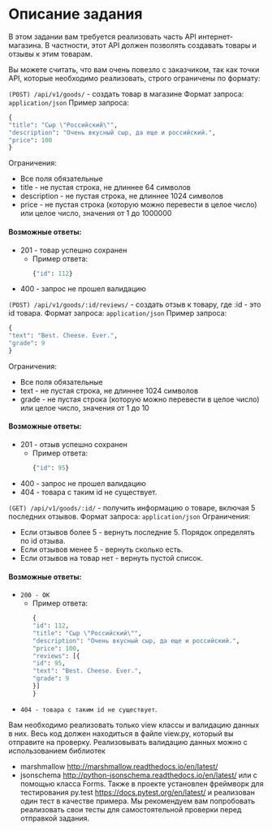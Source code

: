 # Описание задания

В этом задании вам требуется реализовать часть API интернет-магазина. В частности, этот API должен позволять создавать товары и отзывы к этим товарам.

Вы можете считать, что вам очень повезло с заказчиком, так как точки API, которые необходимо реализовать, строго ограничены по формату:

`(POST) /api/v1/goods/` - создать товар в магазине
Формат запроса: `application/json`
Пример запроса:

```python
{
"title": "Сыр \"Российский\"",
"description": "Очень вкусный сыр, да еще и российский.",
"price": 100
}
```

Ограничения:

- Все поля обязательные
- title - не пустая строка, не длиннее 64 символов
- description - не пустая строка, не длиннее 1024 символов
- price - не пустая строка (которую можно перевести в целое число) или целое число, значения от 1 до 1000000

#### Возможные ответы:

- 201 - товар успешно сохранен
  - Пример ответа:
    ```python
    {"id": 112}
    ```
- 400 - запрос не прошел валидацию

`(POST) /api/v1/goods/:id/reviews/` - создать отзыв к товару, где :id - это id товара.
Формат запроса: `application/json`
Пример запроса:

```python
{
"text": "Best. Cheese. Ever.",
"grade": 9
}
```

Ограничения:

- Все поля обязательные
- text - не пустая строка, не длиннее 1024 символов
- grade - не пустая строка (которую можно перевести в целое число) или целое число, значения от 1 до 10

#### Возможные ответы:

- 201 - отзыв успешно сохранен
  - Пример ответа:
    ```python
    {"id": 95}
    ```
- 400 - запрос не прошел валидацию
- 404 - товара с таким id не существует.

`(GET) /api/v1/goods/:id/` - получить информацию о товаре, включая 5 последних отзывов.
Формат запроса: `application/json`
Ограничения:

- Если отзывов более 5 - вернуть последние 5. Порядок определять по id отзыва.
- Если отзывов менее 5 - вернуть сколько есть.
- Если отзывов на товар нет - вернуть пустой список.

#### Возможные ответы:

- `200 - OK`
  - Пример ответа:
    ```python
    {
    "id": 112,
    "title": "Сыр \"Российский\"",
    "description": "Очень вкусный сыр, да еще и российский.",
    "price": 100,
    "reviews": [{
    "id": 95,
    "text": "Best. Cheese. Ever.",
    "grade": 9
    }]
    }
    ```
- `404 - товара с таким id не существует`.

Вам необходимо реализовать только view классы и валидацию данных в них. Весь код должен находиться в файле view.py, который вы отправите на проверку. Реализовывать валидацию данных можно с использованием библиотек

- marshmallow http://marshmallow.readthedocs.io/en/latest/
- jsonschema http://python-jsonschema.readthedocs.io/en/latest/
  или с помощью класса Forms. Также в проекте установлен фреймворк для тестирования py.test https://docs.pytest.org/en/latest/ и реализован один тест в качестве примера. Мы рекомендуем вам попробовать реализовать свои тесты для самостоятельной проверки перед отправкой задания.
